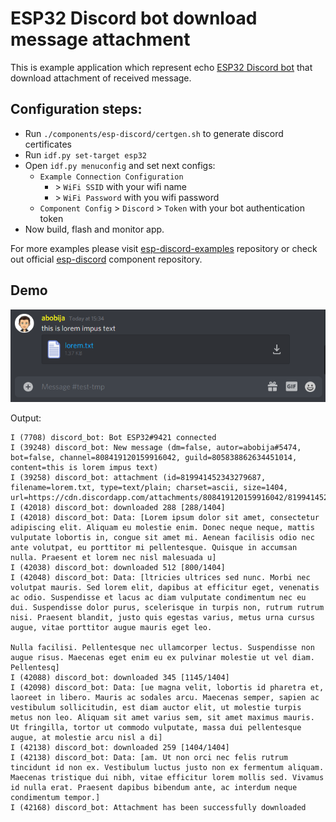 # ESP32 Discord bot download message attachment

This is example application which represent echo [ESP32 Discord bot](https://github.com/abobija/esp-discord) that download attachment of received message.

## Configuration steps:

- Run `./components/esp-discord/certgen.sh` to generate discord certificates
- Run `idf.py set-target esp32`
- Open `idf.py menuconfig` and set next configs:
  - `Example Connection Configuration`
    - \> `WiFi SSID` with your wifi name
    - \> `WiFi Password` with you wifi password
  - `Component Config` > `Discord` > `Token` with your bot authentication token
- Now build, flash and monitor app.

For more examples please visit [esp-discord-examples](https://github.com/abobija/esp-discord-examples) repository or check out official [esp-discord](https://github.com/abobija/esp-discord) component repository.

## Demo

![Chat](docs/chat.png)

Output:

```
I (7708) discord_bot: Bot ESP32#9421 connected
I (39248) discord_bot: New message (dm=false, autor=abobija#5474, bot=false, channel=808419120159916042, guild=805838862634451014, content=this is lorem impus text)
I (39258) discord_bot: attachment (id=819941452343279687, filename=lorem.txt, type=text/plain; charset=ascii, size=1404, url=https://cdn.discordapp.com/attachments/808419120159916042/819941452343279687/lorem.txt)
I (42018) discord_bot: downloaded 288 [288/1404]
I (42018) discord_bot: Data: [Lorem ipsum dolor sit amet, consectetur adipiscing elit. Aliquam eu molestie enim. Donec neque neque, mattis vulputate lobortis in, congue sit amet mi. Aenean facilisis odio nec ante volutpat, eu porttitor mi pellentesque. Quisque in accumsan nulla. Praesent et lorem nec nisl malesuada u]
I (42038) discord_bot: downloaded 512 [800/1404]
I (42048) discord_bot: Data: [ltricies ultrices sed nunc. Morbi nec volutpat mauris. Sed lorem elit, dapibus at efficitur eget, venenatis ac odio. Suspendisse et lacus ac diam vulputate condimentum nec eu dui. Suspendisse dolor purus, scelerisque in turpis non, rutrum rutrum nisi. Praesent blandit, justo quis egestas varius, metus urna cursus augue, vitae porttitor augue mauris eget leo.

Nulla facilisi. Pellentesque nec ullamcorper lectus. Suspendisse non augue risus. Maecenas eget enim eu ex pulvinar molestie ut vel diam. Pellentesq]
I (42088) discord_bot: downloaded 345 [1145/1404]
I (42098) discord_bot: Data: [ue magna velit, lobortis id pharetra et, laoreet in libero. Mauris ac sodales arcu. Maecenas semper, sapien ac vestibulum sollicitudin, est diam auctor elit, ut molestie turpis metus non leo. Aliquam sit amet varius sem, sit amet maximus mauris. Ut fringilla, tortor ut commodo vulputate, massa dui pellentesque augue, at molestie arcu nisl a di]
I (42138) discord_bot: downloaded 259 [1404/1404]
I (42138) discord_bot: Data: [am. Ut non orci nec felis rutrum tincidunt id non ex. Vestibulum luctus justo non ex fermentum aliquam. Maecenas tristique dui nibh, vitae efficitur lorem mollis sed. Vivamus id nulla erat. Praesent dapibus bibendum ante, ac interdum neque condimentum tempor.]
I (42168) discord_bot: Attachment has been successfully downloaded
```